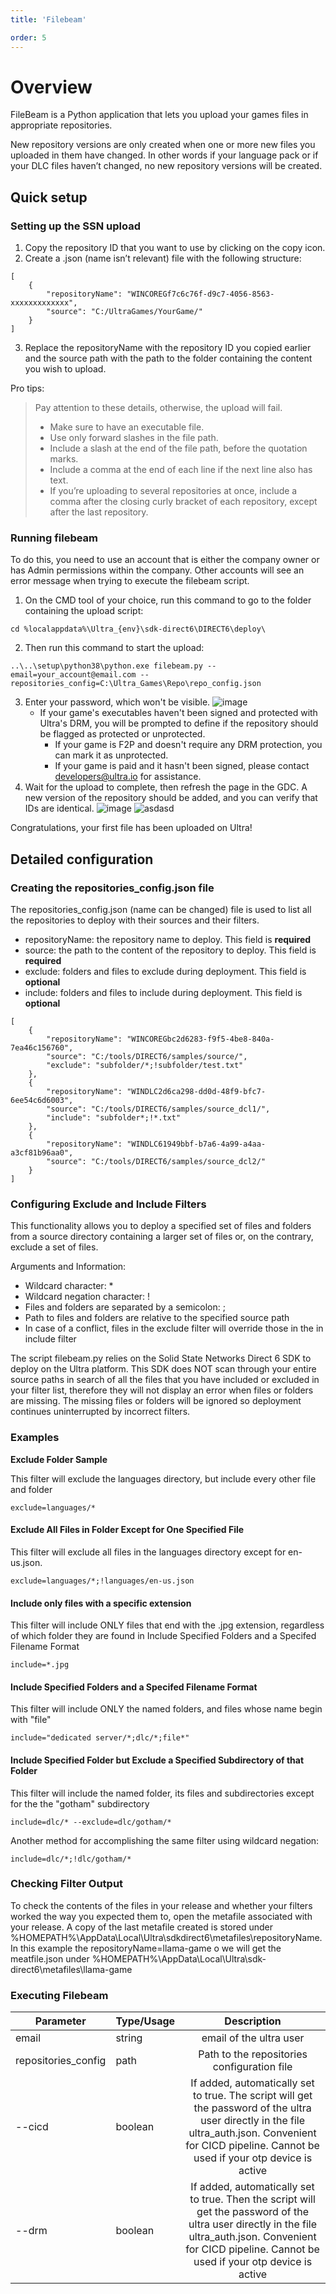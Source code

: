 ```yaml
---
title: 'Filebeam'

order: 5
---
```


# Overview

FileBeam is a Python application that lets you upload your games files in appropriate repositories.

New repository versions are only created when one or more new files you uploaded in them have changed. In other words if your language pack or if your DLC files haven’t changed, no new repository versions will be created.

## Quick setup

### Setting up the SSN upload

1. Copy the repository ID that you want to use by clicking on the copy icon.
2. Create a .json (name isn’t relevant) file with the following structure:

```
[
    {
        "repositoryName": "WINCOREGf7c6c76f-d9c7-4056-8563-xxxxxxxxxxxxx",
        "source": "C:/UltraGames/YourGame/"
    }
]
```
3. Replace the repositoryName with the repository ID you copied earlier and the source path with the path to the folder containing the content you wish to upload.

Pro tips:

> Pay attention to these details, otherwise, the upload will fail.
> -   Make sure to have an executable file.
> -   Use only forward slashes in the file path.
> -   Include a slash at the end of the file path, before the quotation marks.
> -   Include a comma at the end of each line if the next line also has text.
> -   If you’re uploading to several repositories at once, include a comma after the closing curly bracket of each repository, except after the last repository.

### Running filebeam

To do this, you need to use an account that is either the company owner or has Admin permissions within the company. Other accounts will see an error message when trying to execute the filebeam script.

1. On the CMD tool of your choice, run this command to go to the folder containing the upload script:
```
cd %localappdata%\Ultra_{env}\sdk-direct6\DIRECT6\deploy\
```
2. Then run this command to start the upload:
```
..\..\setup\python38\python.exe filebeam.py --email=your_account@email.com --repositories_config=C:\Ultra_Games\Repo\repo_config.json
```
3. Enter your password, which won't be visible.
![image](https://github.com/Tomas-Cucit/docs-blockchain/assets/140004349/a42efda0-3584-440a-ad05-ac560d9b3ab3)
    -   If your game's executables haven't been signed and protected with Ultra's DRM, you will be prompted to define if the repository should be flagged as protected or unprotected.
        -   If your game is F2P and doesn't require any DRM protection, you can mark it as unprotected.
        -   If your game is paid and it hasn't been signed, please contact [developers@ultra.io](mailto:developers@ultra.io) for assistance.
5. Wait for the upload to complete, then refresh the page in the GDC. A new version of the repository should be added, and you can verify that IDs are identical.
![image](https://github.com/Tomas-Cucit/docs-blockchain/assets/140004349/8af2be15-bd14-4350-a2c4-8a77ad59a39c)
![asdasd](https://github.com/Tomas-Cucit/docs-blockchain/assets/140004349/51fce4ad-abdd-4f5e-8bf8-352c11a718d5)

Congratulations, your first file has been uploaded on Ultra!

## Detailed configuration

### Creating the repositories_config.json file

The repositories_config.json (name can be changed) file is used to list all the repositories to deploy with their sources and their filters.

-   repositoryName: the repository name to deploy. This field is **required**
-   source: the path to the content of the repository to deploy. This field is **required**
-   exclude: folders and files to exclude during deployment. This field is **optional**
-   include: folders and files to include during deployment. This field is **optional**

```
[
    {
        "repositoryName": "WINCOREGbc2d6283-f9f5-4be8-840a-7ea46c156760",
        "source": "C:/tools/DIRECT6/samples/source/",
        "exclude": "subfolder/*;!subfolder/test.txt"
    },
    {
        "repositoryName": "WINDLC2d6ca298-dd0d-48f9-bfc7-6ee54c6d6003",
        "source": "C:/tools/DIRECT6/samples/source_dcl1/",
        "include": "subfolder*;!*.txt"
    },
    {
        "repositoryName": "WINDLC61949bbf-b7a6-4a99-a4aa-a3cf81b96aa0",
        "source": "C:/tools/DIRECT6/samples/source_dcl2/"
    }
]
```

### Configuring Exclude and Include Filters

This functionality allows you to deploy a specified set of files and folders from a source directory containing a larger set of files or, on the contrary, exclude a set of files.

Arguments and Information:
-   Wildcard character: *
-   Wildcard negation character: !
-   Files and folders are separated by a semicolon: ;
-   Path to files and folders are relative to the specified source path
-   In case of a conflict, files in the exclude filter will override those in the in include filter

The script filebeam.py relies on the Solid State Networks Direct 6 SDK to deploy on the Ultra platform. This SDK does NOT scan through
your entire source paths in search of all the files that you have included or excluded in your filter list, therefore they will not display an error
when files or folders are missing. The missing files or folders will be ignored so deployment continues uninterrupted by incorrect filters.

### Examples

**Exclude Folder Sample**

This filter will exclude the languages directory, but include every other file and folder
```
exclude=languages/*
```

#### Exclude All Files in Folder Except for One Specified File

This filter will exclude all files in the languages directory except for en-us.json.
```
exclude=languages/*;!languages/en-us.json
```

#### Include only files with a specific extension

This filter will include ONLY files that end with the .jpg extension, regardless of which folder they are found in
Include Specified Folders and a Specifed Filename Format
```
include=*.jpg
```

#### Include Specified Folders and a Specifed Filename Format

This filter will include ONLY the named folders, and files whose name begin with "file"
```
include="dedicated server/*;dlc/*;file*"
```

#### Include Specified Folder but Exclude a Specified Subdirectory of that Folder

This filter will include the named folder, its files and subdirectories except for the the "gotham" subdirectory
```
include=dlc/* --exclude=dlc/gotham/*
```
Another method for accomplishing the same filter using wildcard negation:
```
include=dlc/*;!dlc/gotham/*
```

### Checking Filter Output

To check the contents of the files in your release and whether your filters worked the way you expected them to, open the metafile associated with your release. A copy of the last metafile created is stored under %HOMEPATH%\AppData\Local\Ultra\sdkdirect6\metafiles\repositoryName. In this example the repositoryName=llama-game o we will get the meatfile.json under %HOMEPATH%\AppData\Local\Ultra\sdk-direct6\metafiles\llama-game

### Executing Filebeam

| Parameter | Type/Usage | Description |
| ---- | ---- | :----: |
| email  | string  | email of the ultra user |
| repositories_config | path | Path to the repositories configuration file |
| --cicd | boolean | If added, automatically set to true. The script will get the password of the ultra user directly in the file ultra_auth.json. Convenient for CICD pipeline. Cannot be used if your otp device is active |
| --drm | boolean | If added, automatically set to true. Then the script will get the password of the ultra user directly in the file ultra_auth.json. Convenient for CICD pipeline. Cannot be used if your otp device is active |

